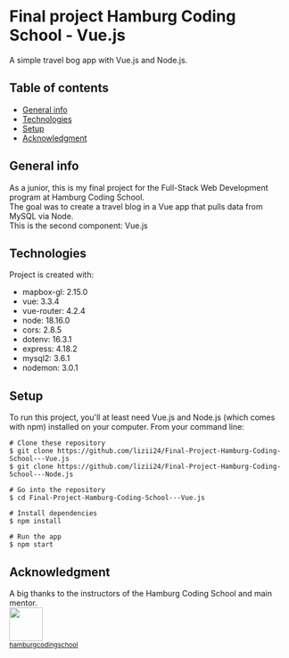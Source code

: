 # Final project Hamburg Coding School - Vue.js  

A simple travel bog app with Vue.js and Node.js.  

## Table of contents  

- [General info](#general-info)  
- [Technologies](#technologies)  
- [Setup](#setup)  
- [Acknowledgment](#acknowledgment)  

## General info  

As a junior, this is my final project for the Full-Stack Web Development program at Hamburg Coding School.  
The goal was to create a travel blog in a Vue app that pulls data from MySQL via Node.  
This is the second component: Vue.js  

## Technologies  

Project is created with:  

- mapbox-gl: 2.15.0  
- vue: 3.3.4  
- vue-router: 4.2.4  
- node: 18.16.0  
- cors: 2.8.5  
- dotenv: 16.3.1  
- express: 4.18.2  
- mysql2: 3.6.1  
- nodemon: 3.0.1  

## Setup  

To run this project, you'll at least need Vue.js and Node.js (which comes with npm) installed on your computer. From your command line:  

```
# Clone these repository
$ git clone https://github.com/lizii24/Final-Project-Hamburg-Coding-School---Vue.js
$ git clone https://github.com/lizii24/Final-Project-Hamburg-Coding-School---Node.js

# Go into the repository
$ cd Final-Project-Hamburg-Coding-School---Vue.js

# Install dependencies
$ npm install

# Run the app
$ npm start
```

## Acknowledgment  
A big thanks to the instructors of the Hamburg Coding School and main mentor.  
<img src="https://github.com/hamburgcodingschool.png" width="60px;"/><br /><sub><a href="https://github.com/hamburgcodingschool">hamburgcodingschool</a></sub>
